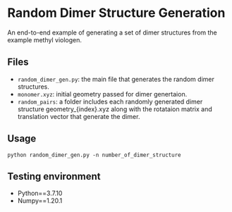 # Random Dimer Structure Generation

An end-to-end example of generating a set of dimer structures from the example methyl viologen.

## Files

* ``random_dimer_gen.py``: the main file that generates the random dimer structures.
* ``monomer.xyz``: initial geometry passed for dimer genertaion.
* ``random_pairs``: a folder includes each randomly generated dimer structure geometry_{index}.xyz along with the rotataion matrix and translation vector that generate the dimer.

## Usage

```
python random_dimer_gen.py -n number_of_dimer_structure
```
## Testing environment

* Python==3.7.10
* Numpy==1.20.1

